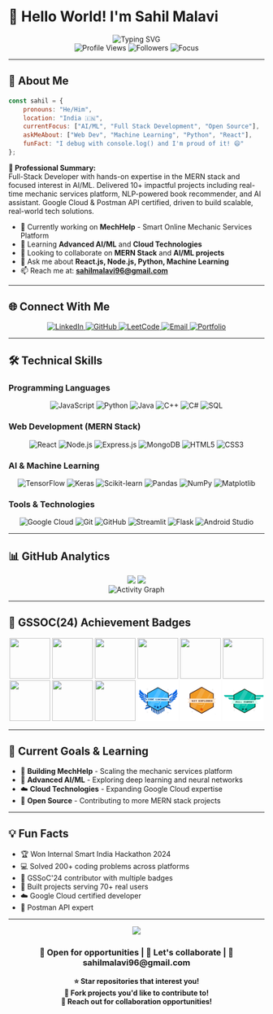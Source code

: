 # 👋 Hello World! I'm Sahil Malavi

<div align="center">
  <img src="https://readme-typing-svg.herokuapp.com?font=Fira+Code&size=28&duration=3000&pause=1000&color=00D9FF&center=true&vCenter=true&width=700&lines=Full-Stack+Developer;AI%2FML+Enthusiast;MERN+Stack+Developer;Open+Source+Contributor;Google+Cloud+Certified" alt="Typing SVG" />
</div>

<div align="center">
  <img src="https://komarev.com/ghpvc/?username=SahilMalavi&label=Profile%20Views&color=00d9ff&style=for-the-badge" alt="Profile Views" />
  <img src="https://img.shields.io/github/followers/SahilMalavi?label=Followers&style=for-the-badge&color=00d9ff" alt="Followers" />
  <img src="https://img.shields.io/badge/Focus-AI%2FML%20%26%20Web%20Development-00d9ff?style=for-the-badge" alt="Focus" />
</div>

---

## 🚀 About Me

```javascript
const sahil = {
    pronouns: "He/Him",
    location: "India 🇮🇳",
    currentFocus: ["AI/ML", "Full Stack Development", "Open Source"],
    askMeAbout: ["Web Dev", "Machine Learning", "Python", "React"],
    funFact: "I debug with console.log() and I'm proud of it! 😄"
};
```

**🎯 Professional Summary:**  
Full-Stack Developer with hands-on expertise in the MERN stack and focused interest in AI/ML. Delivered 10+ impactful projects including real-time mechanic services platform, NLP-powered book recommender, and AI assistant. Google Cloud & Postman API certified, driven to build scalable, real-world tech solutions.

- 🔭 Currently working on **MechHelp** - Smart Online Mechanic Services Platform
- 🌱 Learning **Advanced AI/ML** and **Cloud Technologies**
- 👯 Looking to collaborate on **MERN Stack** and **AI/ML projects**
- 💬 Ask me about **React.js, Node.js, Python, Machine Learning**
- 📫 Reach me at: **sahilmalavi96@gmail.com**

---

## 🌐 Connect With Me

<div align="center">
  <a href="https://www.linkedin.com/in/sahil-malavi">
    <img src="https://img.shields.io/badge/LinkedIn-0077B5?style=for-the-badge&logo=linkedin&logoColor=white" alt="LinkedIn" />
  </a>
  <a href="https://github.com/SahilMalavi">
    <img src="https://img.shields.io/badge/GitHub-100000?style=for-the-badge&logo=github&logoColor=white" alt="GitHub" />
  </a>
  <a href="https://leetcode.com/u/sahilmalavi96/">
    <img src="https://img.shields.io/badge/LeetCode-FFA116?style=for-the-badge&logo=leetcode&logoColor=black" alt="LeetCode" />
  </a>
  <a href="mailto:sahilmalavi96@gmail.com">
    <img src="https://img.shields.io/badge/Email-D14836?style=for-the-badge&logo=gmail&logoColor=white" alt="Email" />
  </a>
  <a href="https://your-portfolio-link.com">
    <img src="https://img.shields.io/badge/Portfolio-FF5722?style=for-the-badge&logo=todoist&logoColor=white" alt="Portfolio" />
  </a>
</div>

---

## 🛠️ Technical Skills

### Programming Languages
<div align="center">
  <img src="https://img.shields.io/badge/JavaScript-F7DF1E?style=for-the-badge&logo=javascript&logoColor=black" alt="JavaScript" />
  <img src="https://img.shields.io/badge/Python-3776AB?style=for-the-badge&logo=python&logoColor=white" alt="Python" />
  <img src="https://img.shields.io/badge/Java-ED8B00?style=for-the-badge&logo=openjdk&logoColor=white" alt="Java" />
  <img src="https://img.shields.io/badge/C++-00599C?style=for-the-badge&logo=c%2B%2B&logoColor=white" alt="C++" />
  <img src="https://img.shields.io/badge/C%23-239120?style=for-the-badge&logo=c-sharp&logoColor=white" alt="C#" />
  <img src="https://img.shields.io/badge/SQL-4479A1?style=for-the-badge&logo=mysql&logoColor=white" alt="SQL" />
</div>

### Web Development (MERN Stack)
<div align="center">
  <img src="https://img.shields.io/badge/React-20232A?style=for-the-badge&logo=react&logoColor=61DAFB" alt="React" />
  <img src="https://img.shields.io/badge/Node.js-43853D?style=for-the-badge&logo=node.js&logoColor=white" alt="Node.js" />
  <img src="https://img.shields.io/badge/Express.js-404D59?style=for-the-badge&logo=express&logoColor=white" alt="Express.js" />
  <img src="https://img.shields.io/badge/MongoDB-4EA94B?style=for-the-badge&logo=mongodb&logoColor=white" alt="MongoDB" />
  <img src="https://img.shields.io/badge/HTML5-E34F26?style=for-the-badge&logo=html5&logoColor=white" alt="HTML5" />
  <img src="https://img.shields.io/badge/CSS3-1572B6?style=for-the-badge&logo=css3&logoColor=white" alt="CSS3" />
</div>

### AI & Machine Learning
<div align="center">
  <img src="https://img.shields.io/badge/TensorFlow-FF6F00?style=for-the-badge&logo=tensorflow&logoColor=white" alt="TensorFlow" />
  <img src="https://img.shields.io/badge/Keras-D00000?style=for-the-badge&logo=keras&logoColor=white" alt="Keras" />
  <img src="https://img.shields.io/badge/scikit--learn-F7931E?style=for-the-badge&logo=scikit-learn&logoColor=white" alt="Scikit-learn" />
  <img src="https://img.shields.io/badge/Pandas-150458?style=for-the-badge&logo=pandas&logoColor=white" alt="Pandas" />
  <img src="https://img.shields.io/badge/NumPy-013243?style=for-the-badge&logo=numpy&logoColor=white" alt="NumPy" />
  <img src="https://img.shields.io/badge/Matplotlib-11557c?style=for-the-badge&logo=python&logoColor=white" alt="Matplotlib" />
</div>

### Tools & Technologies
<div align="center">
  <img src="https://img.shields.io/badge/Google_Cloud-4285F4?style=for-the-badge&logo=google-cloud&logoColor=white" alt="Google Cloud" />
  <img src="https://img.shields.io/badge/Git-F05032?style=for-the-badge&logo=git&logoColor=white" alt="Git" />
  <img src="https://img.shields.io/badge/GitHub-100000?style=for-the-badge&logo=github&logoColor=white" alt="GitHub" />
  <img src="https://img.shields.io/badge/Streamlit-FF4B4B?style=for-the-badge&logo=streamlit&logoColor=white" alt="Streamlit" />
  <img src="https://img.shields.io/badge/Flask-000000?style=for-the-badge&logo=flask&logoColor=white" alt="Flask" />
  <img src="https://img.shields.io/badge/Android_Studio-3DDC84?style=for-the-badge&logo=android-studio&logoColor=white" alt="Android Studio" />
</div>

---

## 📊 GitHub Analytics

<div align="center">
  <img height="180em" src="https://github-readme-stats.vercel.app/api?username=SahilMalavi&show_icons=true&theme=tokyonight&include_all_commits=true&count_private=true&hide_border=true"/>
  <img height="180em" src="https://github-readme-stats.vercel.app/api/top-langs/?username=SahilMalavi&layout=compact&langs_count=8&theme=tokyonight&hide_border=true"/>
</div>

<div align="center">
  <img src="https://github-readme-activity-graph.vercel.app/graph?username=SahilMalavi&theme=tokyo-night&bg_color=1a1b27&color=00d9ff&line=00d9ff&point=ffffff&hide_border=true" alt="Activity Graph" />
</div>

---

## 🏅 GSSOC(24) Achievement Badges

<div align="center">
  <img src="https://raw.githubusercontent.com/GSSoC24/Postman-Challenge/main/docs/assets/Postman%20White.png" width="80px" height="80px" />
  <img src="https://raw.githubusercontent.com/GSSoC24/Postman-Challenge/main/docs/assets/1.png" width="80px" height="80px" />
  <img src="https://raw.githubusercontent.com/GSSoC24/Postman-Challenge/main/docs/assets/2.png" width="80px" height="80px" />
  <img src="https://raw.githubusercontent.com/GSSoC24/Postman-Challenge/main/docs/assets/3.png" width="80px" height="80px" />
  <img src="https://raw.githubusercontent.com/GSSoC24/Postman-Challenge/main/docs/assets/4.png" width="80px" height="80px" />
  <img src="https://raw.githubusercontent.com/GSSoC24/Postman-Challenge/main/docs/assets/5.png" width="80px" height="80px" />
  <img src="https://raw.githubusercontent.com/GSSoC24/Postman-Challenge/main/docs/assets/6.png" width="80px" height="80px" />
  <img src="https://raw.githubusercontent.com/GSSoC24/Postman-Challenge/main/docs/assets/7.png" width="80px" height="80px" />
  <img src="https://raw.githubusercontent.com/GSSoC24/Postman-Challenge/main/docs/assets/8.png" width="80px" height="80px" />
  <img src="https://raw.githubusercontent.com/GSSoC24/Contributor/refs/heads/main/assets/Code%20Luminary.png" width="80px" height="80px" />
  <img src="https://raw.githubusercontent.com/GSSoC24/Contributor/refs/heads/main/assets/Git%20Explorer.png" width="80px" height="80px" />
  <img src="https://raw.githubusercontent.com/GSSoC24/Contributor/refs/heads/main/assets/Pull%20Expert.png" width="80px" height="80px" />
</div>

---

## 🎯 Current Goals & Learning

- 🚀 **Building MechHelp** - Scaling the mechanic services platform
- 🤖 **Advanced AI/ML** - Exploring deep learning and neural networks  
- ☁️ **Cloud Technologies** - Expanding Google Cloud expertise
- 🌟 **Open Source** - Contributing to more MERN stack projects

---

## 💡 Fun Facts

- 🏆 Won Internal Smart India Hackathon 2024
- 💻 Solved 200+ coding problems across platforms
- 🌟 GSSoC'24 contributor with multiple badges
- 📱 Built projects serving 70+ real users
- ☁️ Google Cloud certified developer
- 🔗 Postman API expert

---

<div align="center">
  <img src="https://capsule-render.vercel.app/api?type=waving&color=00d9ff&height=120&section=footer&text=Let's%20Build%20Something%20Amazing!&fontSize=30&fontColor=ffffff&animation=twinkling" />
</div>

<div align="center">
  <h3>💼 Open for opportunities | 🤝 Let's collaborate | 📧 sahilmalavi96@gmail.com</h3>
  
  **⭐ Star repositories that interest you!**  
  **🍴 Fork projects you'd like to contribute to!**  
  **📧 Reach out for collaboration opportunities!**
</div>
